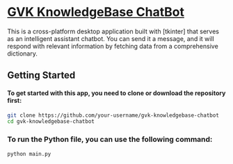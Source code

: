 # [GVK KnowledgeBase ChatBot ]()

This is a cross-platform desktop application built with [tkinter] that serves as an intelligent assistant chatbot. You can send it a message, and it will respond with relevant information by fetching data from a comprehensive dictionary.

## Getting Started

#### To get started with this app, you need to clone or download the repository first:

```bash
git clone https://github.com/your-username/gvk-knowledgebase-chatbot
cd gvk-knowledgebase-chatbot
```

### To run the Python file, you can use the following command:

```bash
python main.py
